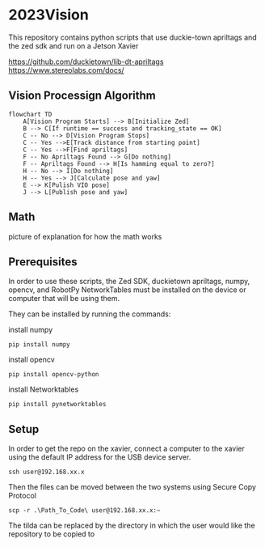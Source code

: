 # 2023Vision
This repository contains python scripts that use duckie-town apriltags and the zed sdk and run on a Jetson Xavier

https://github.com/duckietown/lib-dt-apriltags
https://www.stereolabs.com/docs/

## Vision Processign Algorithm
```mermaid
flowchart TD
    A[Vision Program Starts] --> B[Initialize Zed]
    B --> C[If runtime == success and tracking_state == OK]
    C -- No --> D[Vision Program Stops]
    C -- Yes -->E[Track distance from starting point]
    C -- Yes -->F[Find apriltags]
    F -- No Apriltags Found --> G[Do nothing]
    F -- Apriltags Found --> H[Is hamming equal to zero?]
    H -- No --> I[Do nothing]
    H -- Yes --> J[Calculate pose and yaw]
    E --> K[Pulish VIO pose]
    J --> L[Publish pose and yaw]

```

## Math
picture of explanation for how the math works

## Prerequisites
In order to use these scripts, the Zed SDK, duckietown apriltags, numpy, opencv, and RobotPy NetworkTables must be installed on the device or computer that will be using them.

They can be installed by running the commands:

install numpy
```
pip install numpy
```

install opencv
```
pip install opencv-python
```

install Networktables
```
pip install pynetworktables
```
## Setup
In order to get the repo on the xavier, connect a computer to the xavier using the default IP address for the USB device 
server.
```
ssh user@192.168.xx.x
```
Then the files can be moved between the two systems using Secure Copy Protocol
```
scp -r .\Path_To_Code\ user@192.168.xx.x:~
```
The tilda can be replaced by the directory in which the user would like the repository to be copied to



